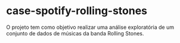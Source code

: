 # case-spotify-rolling-stones
O projeto tem como objetivo realizar uma análise exploratória de um conjunto de dados de músicas da banda Rolling Stones.
